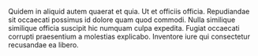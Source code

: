 Quidem in aliquid autem quaerat et quia. Ut et officiis officia. Repudiandae sit occaecati possimus id dolore quam quod commodi. Nulla similique similique officia suscipit hic numquam culpa expedita. Fugiat occaecati corrupti praesentium a molestias explicabo. Inventore iure qui consectetur recusandae ea libero.
